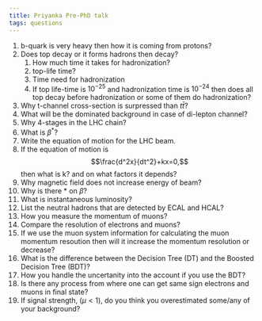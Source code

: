 ```yaml
---
title: Priyanka Pre-PhD talk
tags: questions
---
```


1. b-quark is very heavy then how it is coming from protons?
2. Does top decay or it forms hadrons then decay?
    1. How much time it takes for hadronization?
    2. top-life time?
    3. Time need for hadronization
    4. If top life-time is $10^{-25}$ and hadronization time is $10^{-24}$ then does all top decay before hadronization or some of them do hadronization?
3. Why t-channel cross-section is surpressed than $t\bar{t}$?
4. What will be the dominated background in case of di-lepton channel?
5. Why 4-stages in the LHC chain?
6. What is $\beta^*$?
7. Write the equation of motion for the LHC beam.
8. If the equation of motion is $$\frac{d^2x}{dt^2}+kx=0,$$ then what is k? and on what factors it depends?
9. Why magnetic field does not increase energy of beam?
10. Why is there * on $\beta$?
11. What is instantaneous luminosity?
13. List the neutral hadrons that are detected by ECAL and HCAL?
14. How you measure the momentum of muons?
15. Compare the resolution of electrons and muons?
16. If we use the muon system information for calculating the muon momentum resoution then will it increase the momentum resolution or decrease?
17. What is the difference between the Decision Tree (DT) and the Boosted Decision Tree (BDT)?
18. How you handle the uncertanity into the account if you use the BDT?
19. Is there any process from where one can get same sign electrons and muons in final state?
20. If signal strength, ($\mu<1$), do you think you overestimated some/any of your background?